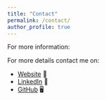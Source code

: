 ```yaml
---
title: "Contact"
permalink: /contact/
author_profile: true
---
```

For more information:



For more details contact me on:

- [Website](https://shreyamuthaiah.github.io) 🔗
- [LinkedIn](https://www.linkedin.com/in/shreya-rangamuthaiah) 💼
- [GitHub](https://github.com/Shreyamuthaiah) 🖥️
